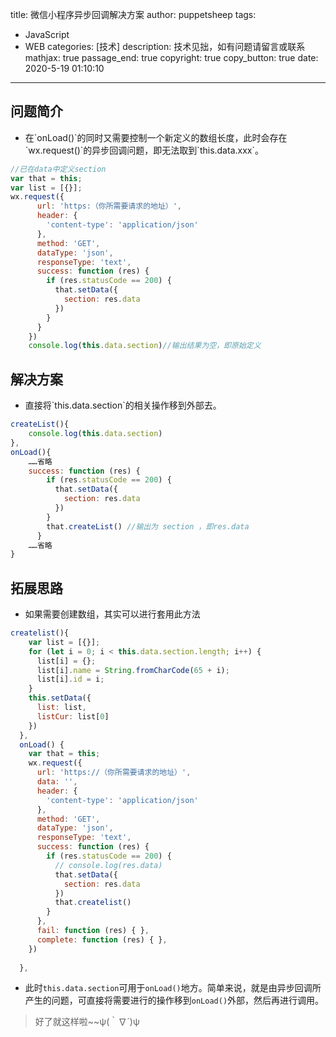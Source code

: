 title: 微信小程序异步回调解决方案
author: puppetsheep
tags:
  - JavaScript
  - WEB
categories: [技术]
description: 技术见拙，如有问题请留言或联系
mathjax: true
passage_end: true
copyright: true
copy_button: true
date: 2020-5-19 01:10:10
---

## 问题简介
- <div class="note info no-icon"><p>在`onLoad()`的同时又需要控制一个新定义的数组长度，此时会存在`wx.request()`的异步回调问题，即无法取到`this.data.xxx`。</p></div>
<!-- more -->
```javascript
//已在data中定义section
var that = this;
var list = [{}];
wx.request({
      url: 'https:（你所需要请求的地址）',
      header: {
        'content-type': 'application/json'
      },
      method: 'GET',
      dataType: 'json',
      responseType: 'text',
      success: function (res) {
        if (res.statusCode == 200) {
          that.setData({
            section: res.data
          })  
        }
      }
    })
    console.log(this.data.section)//输出结果为空，即原始定义
```

## 解决方案
- <div class="note info"><p>直接将`this.data.section`的相关操作移到外部去。</p></div>
```JavaScript
createList(){
    console.log(this.data.section)
},
onLoad(){
    ……省略
    success: function (res) {
        if (res.statusCode == 200) {
          that.setData({
            section: res.data
          })  
        }
        that.createList() //输出为 section ，即res.data
      }
    ……省略
}
```

## 拓展思路
- <div class="note info"><p>如果需要创建数组，其实可以进行套用此方法</p></div>
```javascript
createlist(){
    var list = [{}];
    for (let i = 0; i < this.data.section.length; i++) {
      list[i] = {};
      list[i].name = String.fromCharCode(65 + i);
      list[i].id = i;
    }
    this.setData({
      list: list,
      listCur: list[0]
    })
  },
  onLoad() {
    var that = this;
    wx.request({
      url: 'https://（你所需要请求的地址）',
      data: '',
      header: {
        'content-type': 'application/json'
      },
      method: 'GET',
      dataType: 'json',
      responseType: 'text',
      success: function (res) {
        if (res.statusCode == 200) {
          // console.log(res.data)
          that.setData({
            section: res.data
          })  
          that.createlist()
        }
      },
      fail: function (res) { },
      complete: function (res) { },
    })
    
  },
```
- 此时`this.data.section`可用于`onLoad()`地方。简单来说，就是由异步回调所产生的问题，可直接将需要进行的操作移到`onLoad()`外部，然后再进行调用。

> 好了就这样啦~~ψ(｀∇´)ψ